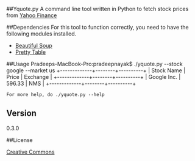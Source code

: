 ##Yquote.py
A command line tool written in Python to fetch stock prices from [Yahoo Finance](http://finance.yahoo.com/)

##Dependencies
For this tool to function correctly, you need to have the following modules installed.

* [Beautiful Soup](http://www.crummy.com/software/BeautifulSoup/)
* [Pretty Table](http://pypi.python.org/pypi/PrettyTable)

##Usage
	Pradeeps-MacBook-Pro:pradeepnayak$ ./yquote.py --stock google --market us
	+-------------+--------+----------+
	|  Stock Name | Price  | Exchange |
	+-------------+--------+----------+
	| Google Inc. | 596.33 |   NMS    |
	+-------------+--------+----------+

	For more help, do ./yquote.py --help

## Version
0.3.0

##License

[Creative Commons](http://creativecommons.org/licenses/by-nc-sa/3.0/)
